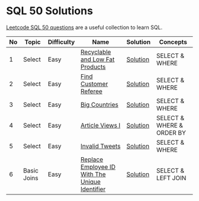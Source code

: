 # SQL 50 Solutions

[Leetcode SQL 50 questions](https://leetcode.com/studyplan/top-sql-50/) are a useful collection to learn SQL.


| No | Topic       | Difficulty | Name                                                                                                                           | Solution                                                                    | Concepts                  | 
|----|-------------|------------|--------------------------------------------------------------------------------------------------------------------------------|-----------------------------------------------------------------------------|---------------------------|
| 1  | Select      | Easy       | [Recyclable and Low Fat Products](https://leetcode.com/problems/recyclable-and-low-fat-products/)                              | [Solution](./select/recyclable-and-low-fat-products.md)                     | SELECT & WHERE            |
| 2  | Select      | Easy       | [Find Customer Referee](https://leetcode.com/problems/find-customer-referee)                                                   | [Solution](./select/find-customer-referee.md)                               | SELECT & WHERE            |
| 3  | Select      | Easy       | [Big Countries](https://leetcode.com/problems/big-countries)                                                                   | [Solution](./select/big-countries.md)                                       | SELECT & WHERE            |
| 4  | Select      | Easy       | [Article Views I](https://leetcode.com/problems/article-views-i)                                                               | [Solution](./select/article-views-i.md)                                     | SELECT & WHERE & ORDER BY |
| 5  | Select      | Easy       | [Invalid Tweets](https://leetcode.com/problems/invalid-tweets)                                                                 | [Solution](./select/invalid-tweets.md)                                      | SELECT & WHERE            |
| 6  | Basic Joins | Easy       | [Replace Employee ID With The Unique Identifier](https://leetcode.com/problems/replace-employee-id-with-the-unique-identifier) | [Solution](./basic-joins/replace-employee-id-with-the-unique-identifier.md) | SELECT & LEFT JOIN        |

